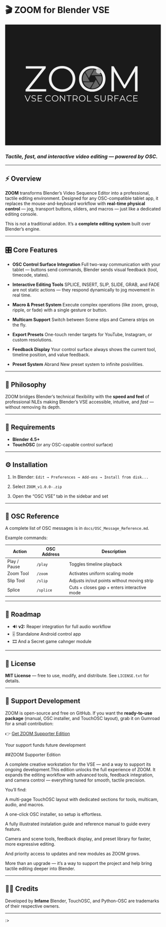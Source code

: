 # 🎬 ZOOM for Blender VSE

![ZOOM](image/logo.png)


### *Tactile, fast, and interactive video editing — powered by OSC.*

---

## ⚡ Overview

**ZOOM** transforms Blender’s Video Sequence Editor into a professional, tactile editing environment.
Designed for any OSC-compatible tablet app, it replaces the mouse-and-keyboard workflow with **real-time physical control** — jog, transport buttons, sliders, and macros — just like a dedicated editing console.

This is not a traditional addon.
It’s a **complete editing system** built over Blender’s engine.

---

## 🎛️ Core Features

* **OSC Control Surface Integration**
  Full two-way communication with your tablet — buttons send commands, Blender sends visual feedback (tool, timecode, states).

* **Interactive Editing Tools**
  SPLICE, INSERT, SLIP, SLIDE, GRAB, and FADE are not static actions — they respond dynamically to jog movement in real time.

* **Macro & Preset System**
  Execute complex operations (like zoom, group, ripple, or fade) with a single gesture or button.

* **Multicam Support**
  Switch between Scene stips and Camera strips on the fly.

* **Export Presets**
  One-touch render targets for YouTube, Instagram, or custom resolutions.

* **Feedback Display**
  Your control surface always shows the current tool, timeline position, and value feedback.

* **Preset System**
  Abrand New preset system to infinite posivilities.

---

## 🧠 Philosophy

ZOOM bridges Blender’s technical flexibility with the **speed and feel** of professional NLEs making Blender’s VSE accessible, intuitive, and *fast* — without removing its depth.

---

## 🧩 Requirements

* **Blender 4.5+**
* **TouchOSC** (or any OSC-capable control surface)

---

## ⚙️ Installation

1. In Blender: `Edit → Preferences → Add-ons → Install from disk...`
2. Select `ZOOM_v1.0.0-.zip`

3. Open the “OSC VSE” tab in the sidebar and set

---

## 📡 OSC Reference

A complete list of OSC messages is in `docs/OSC_Message_Reference.md`.

Example commands:

| Action       | OSC Address | Description                                 |
| ------------ | ----------- | ------------------------------------------- |
| Play / Pause | `/play`     | Toggles timeline playback                   |
| Zoom Tool    | `/zoom`     | Activates uniform scaling mode              |
| Slip Tool    | `/slip`     | Adjusts in/out points without moving strip  |
| Splice       | `/splice`   | Cuts + closes gap + enters interactive mode |

---

## 🧭 Roadmap

* 🔊 **v2:** Reaper integration for full audio workflow
* 🎚️ Standalone Android control app
* 🎞️ And a Secret game cahnger module

---

## 🧾 License

**MIT License** — free to use, modify, and distribute.
See `LICENSE.txt` for details.

---

## 🤝 Support Development

ZOOM is open-source and free on GitHub.
If you want the **ready-to-use package** (manual, OSC installer, and TouchOSC layout), grab it on Gumroad for a small contribution:

👉 [Get ZOOM Supporter Edition](https://gumroad.com/yourlinkhere)

Your support funds future development 

##ZOOM Supporter Edition

A complete creative workstation for the VSE — and a way to support its ongoing development.This edition unlocks the full experience of ZOOM.
It expands the editing workflow with advanced tools, feedback integration, and camera control — everything tuned for smooth, tactile precision.

You’ll find:

A multi-page TouchOSC layout with dedicated sections for tools, multicam, audio, and macros.

A one-click OSC installer, so setup is effortless.

A fully illustrated instalation guide and reference manual  to guide every feature.

Camera and scene tools, feedback display, and preset library for faster, more expressive editing.

And priority access to updates and new modules as ZOOM grows.

More than an upgrade — it’s a way to support the project and help bring tactile editing deeper into Blender.

---

## 🧑‍💻 Credits

Developed by **Infame**
Blender, TouchOSC, and Python-OSC are trademarks of their respective owners.

---

:>
